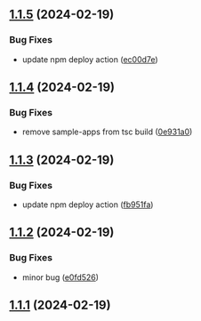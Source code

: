 ## [1.1.5](https://github.com/ephrimlawrence/ananse/compare/v1.1.4...v1.1.5) (2024-02-19)


### Bug Fixes

* update npm deploy action ([ec00d7e](https://github.com/ephrimlawrence/ananse/commit/ec00d7e932d54f56d59b58b1c14802e03a0c3e13))



## [1.1.4](https://github.com/ephrimlawrence/ananse/compare/v1.1.3...v1.1.4) (2024-02-19)


### Bug Fixes

* remove sample-apps from tsc build ([0e931a0](https://github.com/ephrimlawrence/ananse/commit/0e931a092e5a058c9abc45f40def2c851acfc31b))



## [1.1.3](https://github.com/ephrimlawrence/ananse/compare/v1.1.2...v1.1.3) (2024-02-19)


### Bug Fixes

* update npm deploy action ([fb951fa](https://github.com/ephrimlawrence/ananse/commit/fb951fa2383472580b0da414e3d2b92e209231e1))



## [1.1.2](https://github.com/ephrimlawrence/ananse/compare/v1.1.1...v1.1.2) (2024-02-19)


### Bug Fixes

* minor bug ([e0fd526](https://github.com/ephrimlawrence/ananse/commit/e0fd5260b461a028e0bc0f35f2814578e17b3663))



## [1.1.1](https://github.com/ephrimlawrence/ananse/compare/v1.1.0...v1.1.1) (2024-02-19)



